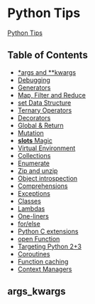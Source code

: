 # Python Tips

[Python Tips](https://book.pythontips.com/en/latest/)


Table of Contents
-----------------

* [*args and **kwargs](#args_kwargs)
* [Debugging](#debugging)
* [Generators](#generators)
* [Map, Filter and Reduce](#map_filter_reduce)
* [set Data Structure](#set)
* [Ternary Operators](#ternary)
* [Decorators](#decorators)
* [Global & Return](#global_return)
* [Mutation](#mutation)
* [__slots__ Magic](#slots)
* [Virtual Environment](#virtual_environment)
* [Collections](#collections)
* [Enumerate](#enumerate)
* [Zip and unzip](#zip_unzip)
* [Object introspection](#object_instrospection)
* [Comprehensions](#comprehensions)
* [Exceptions](#exceptions)
* [Classes](#classes)
* [Lambdas](#lambdas)
* [One-liners](#one_liners)
* [for/else](#for_else)
* [Python C extensions](#python_c_extensions)
* [open Function](#open_function)
* [Targeting Python 2+3](#targeting_python_2_3)
* [Coroutines](#coroutines)
* [Function caching](#function_caching)
* [Context Managers](#context_managers)


args_kwargs
-----------
```

```
